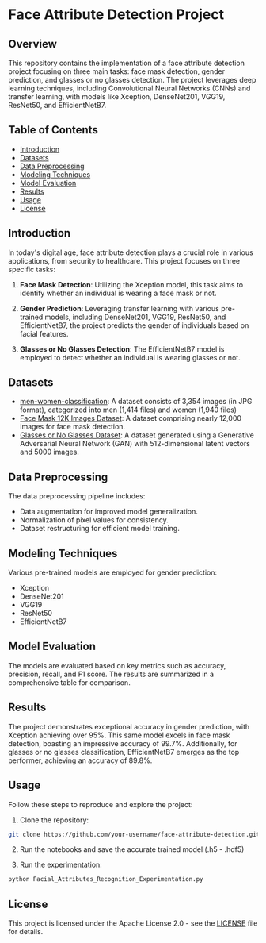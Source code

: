 # Face Attribute Detection Project

## Overview

This repository contains the implementation of a face attribute detection project focusing on three main tasks: face mask detection, gender prediction, and glasses or no glasses detection. The project leverages deep learning techniques, including Convolutional Neural Networks (CNNs) and transfer learning, with models like Xception, DenseNet201, VGG19, ResNet50, and EfficientNetB7.

## Table of Contents

- [Introduction](#introduction)
- [Datasets](#datasets)
- [Data Preprocessing](#data-preprocessing)
- [Modeling Techniques](#modeling-techniques)
- [Model Evaluation](#model-evaluation)
- [Results](#results)
- [Usage](#usage)
- [License](#license)

## Introduction

In today's digital age, face attribute detection plays a crucial role in various applications, from security to healthcare. This project focuses on three specific tasks:

1. **Face Mask Detection**: Utilizing the Xception model, this task aims to identify whether an individual is wearing a face mask or not.

2. **Gender Prediction**: Leveraging transfer learning with various pre-trained models, including DenseNet201, VGG19, ResNet50, and EfficientNetB7, the project predicts the gender of individuals based on facial features.

3. **Glasses or No Glasses Detection**: The EfficientNetB7 model is employed to detect whether an individual is wearing glasses or not.

## Datasets

- [men-women-classification](https://www.kaggle.com/datasets/playlist/men-women-classification/data): A dataset consists of 3,354 images (in JPG format), categorized into men (1,414 files) and women (1,940 files)
- [Face Mask 12K Images Dataset](https://www.kaggle.com/datasets/ashishjangra27/face-mask-12k-images-dataset): A dataset comprising nearly 12,000 images for face mask detection.
- [Glasses or No Glasses Dataset](https://www.kaggle.com/datasets/jeffheaton/glasses-or-no-glasses): A dataset generated using a Generative Adversarial Neural Network (GAN) with 512-dimensional latent vectors and 5000 images.

## Data Preprocessing

The data preprocessing pipeline includes:

- Data augmentation for improved model generalization.
- Normalization of pixel values for consistency.
- Dataset restructuring for efficient model training.

## Modeling Techniques

Various pre-trained models are employed for gender prediction:

- Xception
- DenseNet201
- VGG19
- ResNet50
- EfficientNetB7

## Model Evaluation

The models are evaluated based on key metrics such as accuracy, precision, recall, and F1 score. The results are summarized in a comprehensive table for comparison.

## Results

The project demonstrates exceptional accuracy in gender prediction, with Xception achieving over 95%. This same model excels in face mask detection, boasting an impressive accuracy of 99.7%. Additionally, for glasses or no glasses classification, EfficientNetB7 emerges as the top performer, achieving an accuracy of 89.8%.

## Usage

Follow these steps to reproduce and explore the project:

1. Clone the repository:

```bash
git clone https://github.com/your-username/face-attribute-detection.git
```

2. Run the notebooks and save the accurate trained model (.h5 - .hdf5)

3. Run the experimentation:

```bash
python Facial_Attributes_Recognition_Experimentation.py
```

## License

This project is licensed under the Apache License 2.0 - see the [LICENSE](LICENSE) file for details.

